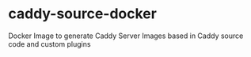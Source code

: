 # caddy-source-docker
Docker Image to generate Caddy Server Images based in Caddy source code and custom plugins
